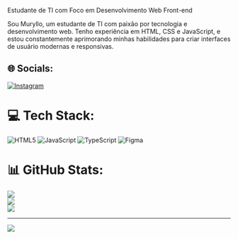 Estudante de TI com Foco em Desenvolvimento Web Front-end

Sou Muryllo, um estudante de TI com paixão por tecnologia e desenvolvimento web. Tenho experiência em HTML, CSS e JavaScript, e estou constantemente aprimorando minhas habilidades para criar interfaces de usuário modernas e responsivas.


## 🌐 Socials:
[![Instagram](https://img.shields.io/badge/Instagram-%23E4405F.svg?logo=Instagram&logoColor=white)](https://instagram.com/https://www.instagram.com/muryllomrh/) 

# 💻 Tech Stack:
![HTML5](https://img.shields.io/badge/html5-%23E34F26.svg?style=for-the-badge&logo=html5&logoColor=white) ![JavaScript](https://img.shields.io/badge/javascript-%23323330.svg?style=for-the-badge&logo=javascript&logoColor=%23F7DF1E) ![TypeScript](https://img.shields.io/badge/typescript-%23007ACC.svg?style=for-the-badge&logo=typescript&logoColor=white) ![Figma](https://img.shields.io/badge/figma-%23F24E1E.svg?style=for-the-badge&logo=figma&logoColor=white)
# 📊 GitHub Stats:
![](https://github-readme-stats.vercel.app/api?username=MurylloMarinho&theme=dark&hide_border=false&include_all_commits=false&count_private=false)<br/>
![](https://github-readme-streak-stats.herokuapp.com/?user=MurylloMarinho&theme=dark&hide_border=false)<br/>
![](https://github-readme-stats.vercel.app/api/top-langs/?username=MurylloMarinho&theme=dark&hide_border=false&include_all_commits=false&count_private=false&layout=compact)

---
[![](https://visitcount.itsvg.in/api?id=MurylloMarinho&icon=0&color=0)](https://visitcount.itsvg.in)

<!-- Proudly created with GPRM ( https://gprm.itsvg.in ) -->
